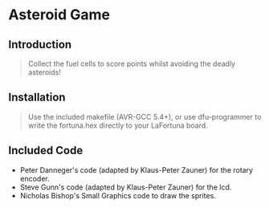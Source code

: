 # Asteroid Game

## Introduction

> Collect the fuel cells to score points whilst avoiding the deadly asteroids!

## Installation

> Use the included makefile (AVR-GCC 5.4+), or use dfu-programmer to write the fortuna.hex directly to your LaFortuna board.

## Included Code
- Peter Danneger's code (adapted by Klaus-Peter Zauner) for the rotary encoder.
- Steve Gunn's code (adapted by Klaus-Peter Zauner) for the lcd.
- Nicholas Bishop's Small Graphics code to draw the sprites.
